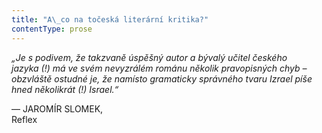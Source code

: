 ```yaml
---
title: "A\_co na točeská literární kritika?"
contentType: prose
---
```


<section>

_„Je s podivem, že takzvaně úspěšný autor a bývalý učitel českého jazyka (!) má ve svém nevyzrálém románu několik pravopisných chyb – obzvláště ostudné je, že namísto gramaticky správného tvaru Izrael píše hned několikrát (!) Israel.“_

— JAROMÍR SLOMEK,  
Reflex

</section>
